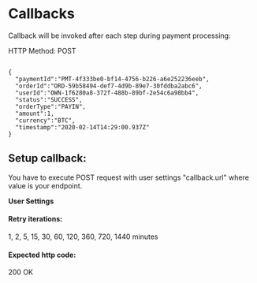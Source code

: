 # Callbacks

Callback will be invoked after each step during payment processing:

HTTP Method: POST
```

{
  "paymentId":"PMT-4f333be0-bf14-4756-b226-a6e252236eeb",
  "orderId":"ORD-59b58494-def7-4d9b-89e7-30fddba2abc6",
  "userId":"OWN-1f6280a8-372f-488b-89bf-2e54c6a98bb4",
  "status":"SUCCESS",
  "orderType":"PAYIN",
  "amount":1,
  "currency":"BTC",
  "timestamp":"2020-02-14T14:29:00.937Z"
}
```
## Setup callback:

You have to execute POST request with user settings "callback.url" where
value is your endpoint. 


**User Settings**


#### Retry iterations:

1, 2, 5, 15, 30, 60, 120, 360, 720, 1440 minutes


#### Expected http code:

200 OK